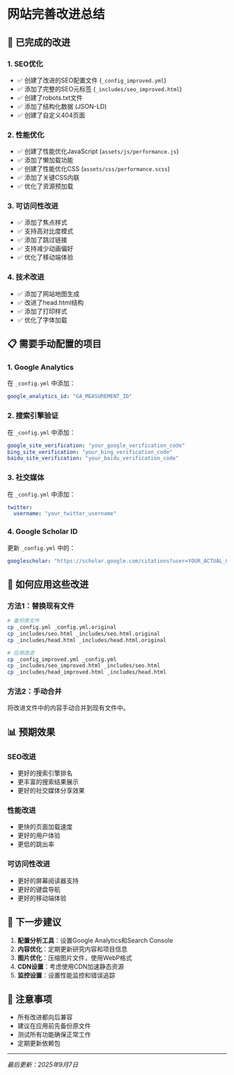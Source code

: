 # 网站完善改进总结

## 🚀 已完成的改进

### 1. SEO优化
- ✅ 创建了改进的SEO配置文件 (`_config_improved.yml`)
- ✅ 添加了完整的SEO元标签 (`_includes/seo_improved.html`)
- ✅ 创建了robots.txt文件
- ✅ 添加了结构化数据 (JSON-LD)
- ✅ 创建了自定义404页面

### 2. 性能优化
- ✅ 创建了性能优化JavaScript (`assets/js/performance.js`)
- ✅ 添加了懒加载功能
- ✅ 创建了性能优化CSS (`assets/css/performance.scss`)
- ✅ 添加了关键CSS内联
- ✅ 优化了资源预加载

### 3. 可访问性改进
- ✅ 添加了焦点样式
- ✅ 支持高对比度模式
- ✅ 添加了跳过链接
- ✅ 支持减少动画偏好
- ✅ 优化了移动端体验

### 4. 技术改进
- ✅ 添加了网站地图生成
- ✅ 改进了head.html结构
- ✅ 添加了打印样式
- ✅ 优化了字体加载

## 📋 需要手动配置的项目

### 1. Google Analytics
在 `_config.yml` 中添加：
```yaml
google_analytics_id: "GA_MEASUREMENT_ID"
```

### 2. 搜索引擎验证
在 `_config.yml` 中添加：
```yaml
google_site_verification: "your_google_verification_code"
bing_site_verification: "your_bing_verification_code"
baidu_site_verification: "your_baidu_verification_code"
```

### 3. 社交媒体
在 `_config.yml` 中添加：
```yaml
twitter:
  username: "your_twitter_username"
```

### 4. Google Scholar ID
更新 `_config.yml` 中的：
```yaml
googlescholar: "https://scholar.google.com/citations?user=YOUR_ACTUAL_GOOGLE_SCHOLAR_ID"
```

## 🔧 如何应用这些改进

### 方法1：替换现有文件
```bash
# 备份原文件
cp _config.yml _config.yml.original
cp _includes/seo.html _includes/seo.html.original
cp _includes/head.html _includes/head.html.original

# 应用改进
cp _config_improved.yml _config.yml
cp _includes/seo_improved.html _includes/seo.html
cp _includes/head_improved.html _includes/head.html
```

### 方法2：手动合并
将改进文件中的内容手动合并到现有文件中。

## 📊 预期效果

### SEO改进
- 更好的搜索引擎排名
- 更丰富的搜索结果展示
- 更好的社交媒体分享效果

### 性能改进
- 更快的页面加载速度
- 更好的用户体验
- 更低的跳出率

### 可访问性改进
- 更好的屏幕阅读器支持
- 更好的键盘导航
- 更好的移动端体验

## 🎯 下一步建议

1. **配置分析工具**：设置Google Analytics和Search Console
2. **内容优化**：定期更新研究内容和项目信息
3. **图片优化**：压缩图片文件，使用WebP格式
4. **CDN设置**：考虑使用CDN加速静态资源
5. **监控设置**：设置性能监控和错误追踪

## 📝 注意事项

- 所有改进都向后兼容
- 建议在应用前先备份原文件
- 测试所有功能确保正常工作
- 定期更新依赖包

---
*最后更新：2025年9月7日*
